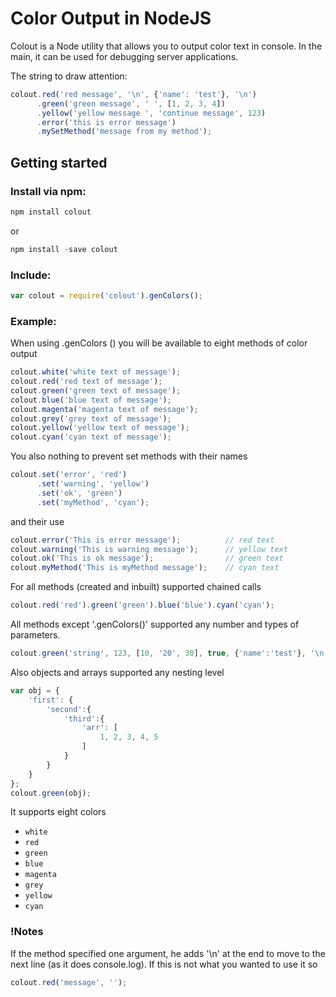 # Color Output in NodeJS

Colout is a Node utility that allows you to output color text in console. In the main, it can be used for debugging server applications.

The string to draw attention:
```javascript
colout.red('red message', '\n', {'name': 'test'}, '\n')
	  .green('green message', ' ', [1, 2, 3, 4])
	  .yellow('yellow message ', 'continue message', 123)
	  .error('this is error message')
	  .mySetMethod('message from my method');
```
## Getting started

### Install via npm:
```javascript
npm install colout
```
or 
```javascript
npm install -save colout
```
### Include:
```javascript
var colout = require('colout').genColors();
```
### Example:
When using .genColors () you will be available to eight methods of color output
```javascript
colout.white('white text of message');
colout.red('red text of message');
colout.green('green text of message');
colout.blue('blue text of message');
colout.magenta('magenta text of message');
colout.grey('grey text of message');
colout.yellow('yellow text of message');
colout.cyan('cyan text of message');
```
You also nothing to prevent set methods with their names
```javascript
colout.set('error', 'red')
      .set('warning', 'yellow')
      .set('ok', 'green')
      .set('myMethod', 'cyan');
```
and their use
```javascript
colout.error('This is error message');          // red text
colout.warning('This is warning message');      // yellow text
colout.ok('This is ok message');                // green text
colout.myMethod('This is myMethod message');    // cyan text
```

For all methods (created and inbuilt) supported chained calls
```javascript
colout.red('red').green('green').blue('blue').cyan('cyan');
```
All methods except '.genColors()' supported any number and types of parameters.
```javascript
colout.green('string', 123, [10, '20', 30], true, {'name':'test'}, '\n');
```
Also objects and arrays supported any nesting level
```javascript
var obj = {
	'first': {
		'second':{
			'third':{
				'arr': [
					1, 2, 3, 4, 5
				]
			}	
		}
	}
};
colout.green(obj);
```

It supports eight colors
* `white`
* `red`
* `green`
* `blue`
* `magenta`
* `grey`
* `yellow`
* `cyan`

### !Notes
If the method specified one argument, he adds '\n' at the end to move to the next line (as it does console.log). If this is not what you wanted to use it so
```javascript
colout.red('message', '');
```
